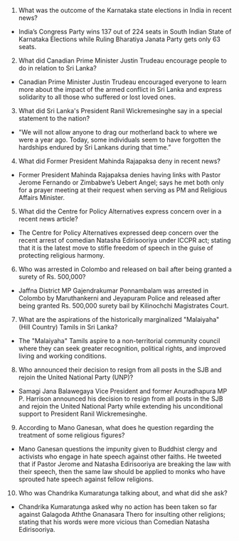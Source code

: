 1. What was the outcome of the Karnataka state elections in India in recent news?
- India’s Congress Party wins 137 out of 224 seats in South Indian State of Karnataka Elections while Ruling Bharatiya Janata Party gets only 63 seats. 

2. What did Canadian Prime Minister Justin Trudeau encourage people to do in relation to Sri Lanka?
- Canadian Prime Minister Justin Trudeau encouraged everyone to learn more about the impact of the armed conflict in Sri Lanka and express solidarity to all those who suffered or lost loved ones.

3. What did Sri Lanka's President Ranil Wickremesinghe say in a special statement to the nation?
- "We will not allow anyone to drag our motherland back to where we were a year ago. Today, some individuals seem to have forgotten the hardships endured by Sri Lankans during that time.”

4. What did Former President Mahinda Rajapaksa deny in recent news?
- Former President Mahinda Rajapaksa denies having links with Pastor Jerome Fernando or Zimbabwe’s Uebert Angel; says he met both only for a prayer meeting at their request when serving as PM and Religious Affairs Minister.

5. What did the Centre for Policy Alternatives express concern over in a recent news article?
- The Centre for Policy Alternatives expressed deep concern over the recent arrest of comedian Natasha Edirisooriya under ICCPR act; stating that it is the latest move to stifle freedom of speech in the guise of protecting religious harmony.

6. Who was arrested in Colombo and released on bail after being granted a surety of Rs. 500,000?
- Jaffna District MP Gajendrakumar Ponnambalam was arrested in Colombo by Maruthankerni and Jeyapuram Police and released after being granted Rs. 500,000 surety bail by Kilinochchi Magistrates Court.

7. What are the aspirations of the historically marginalized "Malaiyaha" (Hill Country) Tamils in Sri Lanka?
- The "Malaiyaha" Tamils aspire to a non-territorial community council where they can seek greater recognition, political rights, and improved living and working conditions.

8. Who announced their decision to resign from all posts in the SJB and rejoin the United National Party (UNP)?
- Samagi Jana Balawegaya Vice President and former Anuradhapura MP P. Harrison announced his decision to resign from all posts in the SJB and rejoin the United National Party while extending his unconditional support to President Ranil Wickremesinghe.

9. According to Mano Ganesan, what does he question regarding the treatment of some religious figures?
- Mano Ganesan questions the impunity given to Buddhist clergy and activists who engage in hate speech against other faiths. He tweeted that if Pastor Jerome and Natasha Edirisooriya are breaking the law with their speech, then the same law should be applied to monks who have sprouted hate speech against fellow religions.

10. Who was Chandrika Kumaratunga talking about, and what did she ask?
- Chandrika Kumaratunga asked why no action has been taken so far against Galagoda Aththe Gnanasara Thero for insulting other religions; stating that his words were more vicious than Comedian Natasha Edirisooriya.